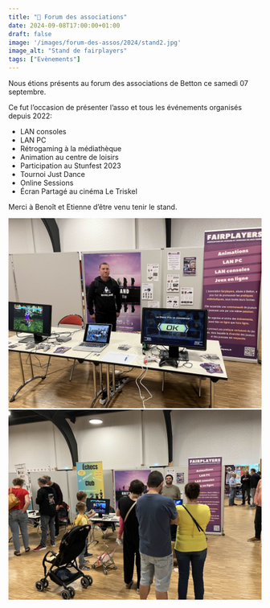 ```yaml
---
title: "🎤 Forum des associations"
date: 2024-09-08T17:00:00+01:00
draft: false
image: '/images/forum-des-assos/2024/stand2.jpg'
image_alt: "Stand de fairplayers"
tags: ["Evènements"]
---
```


Nous étions présents au forum des associations de Betton ce samedi 07 septembre.

<!--more-->

Ce fut l’occasion de présenter l’asso et tous les événements organisés depuis 2022:
- LAN consoles
- LAN PC
- Rétrogaming à la médiathèque
- Animation au centre de loisirs
- Participation au Stunfest 2023
- Tournoi Just Dance
- Online Sessions
- Écran Partagé au cinéma Le Triskel

Merci à Benoît et Etienne d’être venu tenir le stand.

![Stand](/images/forum-des-assos/2024/stand.jpg)
![Stand](/images/forum-des-assos/2024/stand2.jpg)